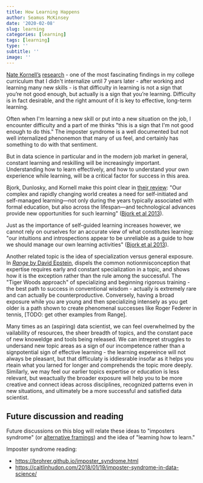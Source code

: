 ```yaml
---
title: How Learning Happens
author: Seamus McKinsey
date: '2020-02-08'
slug: learning
categories: [learning]
tags: [learning]
type: ''
subtitle: ''
image: ''
---
```


[Nate Kornell’s](https://sites.williams.edu/nk2/) [research](https://www.annualreviews.org/doi/abs/10.1146/annurev-psych-113011-143823) - one of the most fascinating findings in my college curriculum that I didn't internalize until 7 years later - after working and learning many new skills - is that difficulty in learning is not a sign that you’re not good enough, but actually is a sign that you’re learning. Difficulty is in fact desirable, and the right amount of it is key to effective, long-term learning.

Often when I'm learning a new skill or put into a new situation on the job, I encounter difficulty and a part of me thinks "this is a sign that I'm not good enough to do this." The imposter syndrome is a well documented but not well internalized phenonemon that many of us feel, and certainly has something to do with that sentiment. 

But in data science in particular and in the modern job market in general, constant learning and reskilling will be increasingly important. Understanding how to learn effectively, and how to understand your own experience while learning, will be a critical factor for success in this area.

Bjork, Dunlosky, and Kornell make this point clear in [their review](https://www.annualreviews.org/doi/abs/10.1146/annurev-psych-113011-143823): "Our complex and rapidly changing world creates a need for self-initiated and self-managed learning—not only during the years typically associated with formal education, but also across the lifespan—and technological advances provide new opportunities for such learning" ([Bjork et al 2013](https://www.annualreviews.org/doi/full/10.1146/annurev-psych-113011-143823)).

Just as the importance of self-guided learning increases however, we cannot rely on ourselves for an accurate view of what constitutes learning: "our intuitions and introspections appear to be unreliable as a guide to how we should manage our own learning activities" ([Bjork et al 2013](https://www.annualreviews.org/doi/full/10.1146/annurev-psych-113011-143823)).

Another related topic is the idea of specialization versus general exposure. In [_Range_ by David Epstein](https://davidepstein.com/the-range/), dispels the common notionmisconception that expertise requires early and constant specialization in a topic, and shows how it is the exception rather than the rule among the successful. The "Tiger Woods approach" of specializing and beginning rigorous training - the best path to success in conventional wisdom - actually is extremely rare and can actually be counterproductive. Conversely, having a broad exposure while you are young and then specializing intensely as you get older is a path shown to create phenomenal successes like Roger Federer in tennis, [TODO: get other examples from Range].

Many times as an (aspiring) data scientist, we can feel overwhelmed by the vailability of resources, the sheer breadth of topics, and the constant pace of new knoweldge and tools being released. We can intrepret struggles to undersand new topic areas as a sign of our incompetence rather than a signpotential sign of effective learning -  the learning expereince will not always be pleasant, but that difficulaty is iddiesrable insofar as it helps you rteain what you larned for longer and comprehends the topic more deeply. Similarly, we may feel our earlier topics expertise or education is less relevant, but weactually the broader exposure will help you to be more creative and connect ideas across disciplines, recognized patterns even in new situations, and ultimately be a more successful and satisfied data scientist. 
 
 ## Future discussion and reading
 
Future discussions on this blog will relate these ideas to "imposters syndrome" (or [alternative framings](https://medium.com/@hspter/practical-advice-for-imposter-syndrome-120586c30d6b)) and the idea of "learning how to learn."

Imposter syndrome reading:
- https://brohrer.github.io/imposter_syndrome.html
- https://caitlinhudon.com/2018/01/19/imposter-syndrome-in-data-science/
